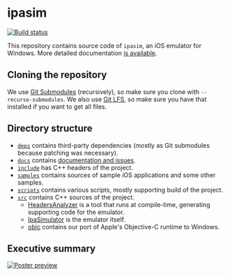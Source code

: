 # ipasim

[![Build status](https://dev.azure.com/ipasim/ipasim/_apis/build/status/ipasim-CI?branchName=master)](https://dev.azure.com/ipasim/ipasim/_build/latest?definitionId=1&branchName=master)

This repository contains source code of `ipasim`, an iOS emulator for Windows.
More detailed documentation [is available](docs/README.md).

## Cloning the repository

We use [Git Submodules](https://git-scm.com/book/en/v2/Git-Tools-Submodules)
(recursively), so make sure you clone with `--recurse-submodules`. We also use
[Git LFS](https://git-lfs.github.com/), so make sure you have that installed if
you want to get all files.

## Directory structure

- [`deps`](deps) contains third-party dependencies (mostly as Git submodules because
  patching was necessary).
- [`docs`](docs) contains [documentation and issues](docs/README.md).
- [`include`](include) has C++ headers of the project.
- [`samples`](samples) contains sources of sample iOS applications and some other samples.
- [`scripts`](scripts) contains various scripts, mostly supporting build of the project.
- [`src`](src) contains C++ sources of the project.
  - [HeadersAnalyzer](src/HeadersAnalyzer/README.md) is a tool that runs at
    compile-time, generating supporting code for the emulator.
  - [IpaSimulator](src/IpaSimulator/README.md) is the emulator itself.
  - [objc](src/objc/README.md) contains our port of Apple's Objective-C
    runtime to Windows.

## Executive summary

[![Poster preview](docs/thesis/poster.png)](docs/thesis/poster.pdf)
